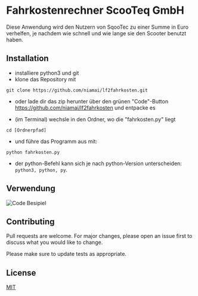 # Fahrkostenrechner ScooTeq GmbH

Diese Anwendung wird den Nutzern von SqooTec zu einer Summe in Euro verhelfen, je nachdem wie schnell und wie lange sie den Scooter benutzt haben.

## Installation

- installiere python3 und git
- klone das Repository mit

```
git clone https://github.com/niamai/lf2fahrkosten.git
```

- oder lade dir das zip herunter über den grünen "Code"-Button https://github.com/niamai/lf2fahrkosten und entpacke es

- (im Terminal) wechsle in den Ordner, wo die "fahrkosten.py" liegt

```
cd [Ordnerpfad]
```

- und führe das Programm aus mit:

```
python fahrkosten.py
```

- der python-Befehl kann sich je nach python-Version unterscheiden: `python3, python, py`.

## Verwendung

![Code Besipiel](Bilder/code_example.jpg "Code_Beispiel")

## Contributing

Pull requests are welcome. For major changes, please open an issue first to discuss what you would like to change.

Please make sure to update tests as appropriate.

## License

[MIT](https://choosealicense.com/licenses/mit/)
